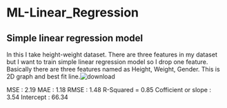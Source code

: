 # ML-Linear_Regression 

## Simple linear regression model
In this I take height-weight dataset. There are three features in my dataset but I want to train simple linear regression model so I drop one feature. Basically there are three features named as Height, Weight, Gender. 
This is 2D graph and best fit line.![download](https://github.com/user-attachments/assets/03dcb771-81b5-488f-9993-07a11332f35e)

MSE :  2.19
MAE :  1.18
RMSE :  1.48
R-Squared = 0.85
Cofficient or slope : 3.54
Intercept :  66.34
